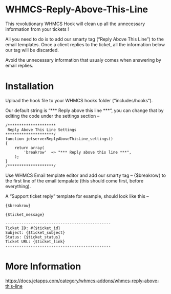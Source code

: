 # WHMCS-Reply-Above-This-Line

This revolutionary WHMCS Hook will clean up all the unnecessary information from your tickets !

All you need to do is to add our smarty tag (“Reply Above This Line”) to the email templates.
Once a client replies to the ticket, all the information below our tag will be discarded.

Avoid the unnecessary information that usualy comes when answering by email replies.

# Installation

Upload the hook file to your WHMCS hooks folder (“includes/hooks“).

Our default string is “*** Reply above this line ***“, you can change that by editing the code under the settings section –

```
/*********************
 Reply Above This Line Settings
*********************/
function jetserverReplyAboveThisLine_settings()
{
	return array(
		'breakrow' 	=> "*** Reply above this line ***",
	);
}
/********************/
```

Use WHMCS Email template editor and add our smarty tag – {$breakrow} to the first line of the email tempalate (this should come first, before everything).

A “Support ticket reply” template for example, should look like this –

```
{$breakrow}

{$ticket_message}

----------------------------------------------
Ticket ID: #{$ticket_id}
Subject: {$ticket_subject}
Status: {$ticket_status}
Ticket URL: {$ticket_link}
----------------------------------------------
```

# More Information

https://docs.jetapps.com/category/whmcs-addons/whmcs-reply-above-this-line
